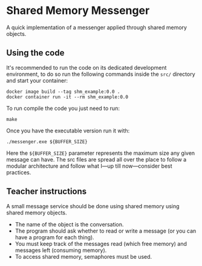 # Shared Memory Messenger

A quick implementation of a messenger applied through shared memory objects.

## Using the code

It's recommended to run the code on its dedicated development environment, to do so run the following commands inside the `src/` directory and start your container:

``` Shell
docker image build --tag shm_example:0.0 .
docker container run -it --rm shm_example:0.0 
```

To run compile the code you just need to run:

``` Shell
make
```

Once you have the executable version run it with:

``` Shell
./messenger.exe ${BUFFER_SIZE}
```

Here the `${BUFFER_SIZE}` parameter represents the maximum size any given message can have. The src files are spread all over the place to follow a modular architecture and follow what I—up till now—consider best practices.

## Teacher instructions

A small message service should be done using shared memory using shared memory objects.

- The name of the object is the conversation.
- The program should ask whether to read or write a message (or you can have a program for each thing).
- You must keep track of the messages read (which free memory) and
messages left (consuming memory).
- To access shared memory, semaphores must be used.